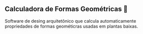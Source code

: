 ## Calculadora de Formas Geométricas 📐

Software de desing arquitetônico que calcula automaticamente propriedades de formas geométicras usadas em plantas baixas.

